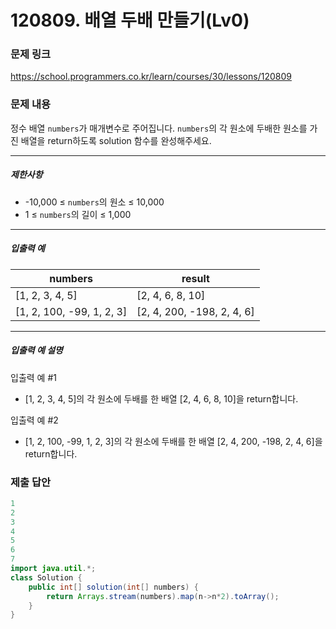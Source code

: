 # 120809. 배열 두배 만들기(Lv0)
### 문제 링크
https://school.programmers.co.kr/learn/courses/30/lessons/120809
### 문제 내용
정수 배열 `numbers`가 매개변수로 주어집니다. `numbers`의 각 원소에 두배한 원소를 가진 배열을 return하도록 solution 함수를 완성해주세요.

*** ** * ** ***

##### 제한사항

* -10,000 ≤ `numbers`의 원소 ≤ 10,000
* 1 ≤ `numbers`의 길이 ≤ 1,000

*** ** * ** ***

##### 입출력 예

|           numbers           |            result            |
|-----------------------------|------------------------------|
| \[1, 2, 3, 4, 5\]           | \[2, 4, 6, 8, 10\]           |
| \[1, 2, 100, -99, 1, 2, 3\] | \[2, 4, 200, -198, 2, 4, 6\] |

*** ** * ** ***

##### 입출력 예 설명

입출력 예 #1

* \[1, 2, 3, 4, 5\]의 각 원소에 두배를 한 배열 \[2, 4, 6, 8, 10\]을 return합니다.

입출력 예 #2

* \[1, 2, 100, -99, 1, 2, 3\]의 각 원소에 두배를 한 배열 \[2, 4, 200, -198, 2, 4, 6\]을 return합니다.

### 제출 답안
```java
1
2
3
4
5
6
7
import java.util.*;
class Solution {
    public int[] solution(int[] numbers) {
        return Arrays.stream(numbers).map(n->n*2).toArray();
    }
}
```
